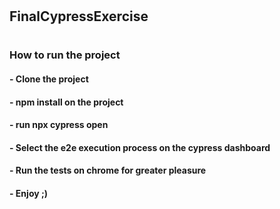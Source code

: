 # <h2>FinalCypressExercise</h2>

# <h3>How to run the project</h3>

<h4>- Clone the project</h4>
<h4>- npm install on the project</h4>
<h4>- run npx cypress open</h4>
<h4>- Select the e2e execution process on the cypress dashboard</h4>
<h4>- Run the tests on chrome for greater pleasure</h4>
<h4>- Enjoy ;)</h4>
